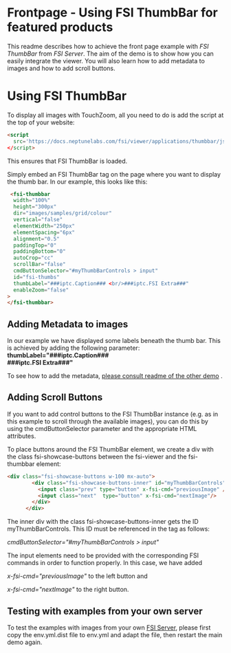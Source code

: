 # Frontpage - Using FSI ThumbBar for featured products

This readme describes how to achieve the front page example with *FSI ThumbBar* from *FSI Server*.
The aim of the demo is to show how you can easily integrate the viewer.
You will also learn how to add metadata to images and how to add scroll buttons.

# Using FSI ThumbBar

To display all images with TouchZoom, all you need to do is add the script
at the top of your website:

```html
<script
  src='https://docs.neptunelabs.com/fsi/viewer/applications/thumbbar/js/fsithumbbar.js'
</script>
```
This ensures that FSI ThumbBar is loaded.

Simply embed an FSI ThumbBar tag on the page where you want to display the thumb bar.
In our example, this looks like this:

```html
 <fsi-thumbbar
  width="100%"
  height="300px"
  dir="images/samples/grid/colour"
  vertical="false"
  elementWidth="250px"
  elementSpacing="6px"
  alignment="0.5"
  paddingTop="0"
  paddingBottom="0"
  autoCrop="cc"
  scrollBar="false"
  cmdButtonSelector="#myThumbBarControls > input"
  id="fsi-thumbs"
  thumbLabel="###iptc.Caption### <br/>###iptc.FSI Extra###"
  enableZoom="false"
>
</fsi-thumbbar>
```
## Adding Metadata to images

In our example we have displayed some labels beneath the thumb bar.
This is achieved by adding the following parameter: **thumbLabel="###iptc.Caption### <br/>###iptc.FSI Extra###"**

To see how to add the metadata, [please consult readme of the other demo](https://github.com/neptunelabs/fsi-thumbbar-samples/blob/main/samples/frontpage/README.md)  .

## Adding Scroll Buttons

If you want to add control buttons to the FSI ThumbBar instance (e.g. as in this example to scroll through the available images), you can do this by
using the cmdButtonSelector parameter and the appropriate HTML attributes.

To place buttons around the FSI ThumbBar element, we create a div with the class fsi-showcase-buttons between the fsi-viewer and the fsi-thumbbar element:
```html
<div class="fsi-showcase-buttons w-100 mx-auto">
        <div class="fsi-showcase-buttons-inner" id="myThumbBarControls">
          <input class="prev" type="button" x-fsi-cmd="previousImage" />
          <input class="next"  type="button" x-fsi-cmd="nextImage"/>
        </div>
      </div>
```

The inner div with the class fsi-showcase-buttons-inner gets the ID myThumbBarControls. This ID must be referenced in the tag as follows:

*cmdButtonSelector="#myThumbBarControls > input"*

The input elements need to be provided with the corresponding FSI commands in order to function properly. In this case, we have added

*x-fsi-cmd="previousImage"*
to the left button and

*x-fsi-cmd="nextImage"*
to the right button.

## Testing with examples from your own server

To test the examples with images from your own [FSI Server](https://www.neptunelabs.com/fsi-server/), please first copy the env.yml.dist file to env.yml and adapt the file, then restart the main demo again.
